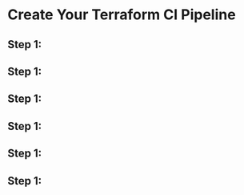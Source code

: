 # Create Your Terraform CI Pipeline
## Step 1:
### 

## Step 1:
### 

## Step 1:
### 

## Step 1:
### 

## Step 1:
### 

## Step 1:
### 